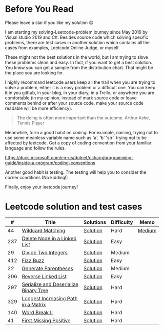 # Before You Read

Please leave a star if you like my solution 😊

I am starting my solving-Leetcode-problem journey since May 2019 by Visual studio 2019 and C#. Besides source code which solving specific problems, there are test cases in another solution which contains all the cases from examples, Leetcode Online Judge, or myself.

These might not the best solutions in the world, but I am trying to slove these problems clean and easy. In fact, if you want to get a best solution. You know you can get a sample from the distribution chart. That might be the place you are looking for.

I highly recommand leetcode users keep all the trail when you are trying to solve a problem, either it is a easy problem or a difficult one. You can keep it in you github, in your blog, in your diary, in a Trello, or anywhere you are comfortable (in my opinion, instead of mark source code or leave comments behind or after your source code, make your source code readable will be more efficiency). 

> The doing is often more important than the outcome. Arthur Ashe, Tennis Player

Meanwhile, form a good habit on coding. For example, naming, trying not to use some meanless variable name such as 'a', 'b' 'str'. trying not to be affected by leetcode. Get a copy of coding convention from your familiar language and follow the rules.

https://docs.microsoft.com/en-us/dotnet/csharp/programming-guide/inside-a-program/coding-conventions

Another good habit is testing. The testing will help you to consider the corner conditions (No kidding!)

Finally, enjoy your leetcode journey!

# Leetcode solution and test cases
|  #  |      Title     |   Solutions   |  Difficulty  | Memo                   
|-----|----------------|---------------|-------------|-------------
|44|[Wildcard Matching](https://leetcode.com/problems/wildcard-matching/)|[Solution](https://github.com/fuchun2018/leetcode/blob/master/leetcode/WildcardMatch/WildcardMatchSolution.cs) |Hard|[Medium](https://medium.com/@fuchun.chang/leetcode-wildcard-regex-311dc4a4a6f6)|
|237|[Delete Node in a Linked List](https://leetcode.com/problems/delete-node-in-a-linked-list/)|[Solution](https://github.com/fuchun2018/leetcode/blob/master/leetcode/DeleteNodeInLinkedList/DeleteNodeSolution.cs) |Easy||
|29|[Divide Two Integers](https://leetcode.com/problems/divide-two-integers/)|[Solution](https://github.com/fuchun2018/leetcode/blob/master/leetcode/DivideTwoIntegers/DivideSolution.cs) |Medium||
|412|[Fizz Buzz](https://leetcode.com/problems/fizz-buzz/)|[Solution](https://github.com/fuchun2018/leetcode/blob/master/leetcode/FizzBuzz/FizzBuzzSolution.cs) |Easy||
|22|[Generate Parentheses](https://leetcode.com/problems/generate-parentheses/)|[Solution](https://github.com/fuchun2018/leetcode/blob/master/leetcode/GenerateParenthesis/GenerateParenthesisSolution.cs) |Medium||
|206|[Reverse Linked List](https://leetcode.com/problems/reverse-linked-list/)|[Solution](https://github.com/fuchun2018/leetcode/blob/master/leetcode/ReverseLinkedList/ReverseListSolution.cs) |Easy||
|297|[Serialize and Deserialize Binary Tree](https://leetcode.com/problems/serialize-and-deserialize-binary-tree/)|[Solution](https://github.com/fuchun2018/leetcode/blob/master/leetcode/SerializeAndDeserializeBinaryTree/SerializeAndDeserializeBinaryTreeSolution.cs) |Hard||
|329|[Longest Increasing Path in a Matrix](https://leetcode.com/problems/longest-increasing-path-in-a-matrix/)|[Solution](https://github.com/fuchun2018/leetcode/blob/master/leetcode/LongestIncreasingPath/LongestIncreasingPathSolution.cs) |Hard||
|140|[Word Break II](https://leetcode.com/problems/word-break-ii/)|[Solution](https://github.com/fuchun2018/leetcode/blob/master/leetcode/WordBreak/WordBreakSolution.cs) |Hard||
|41|[First Missing Positive](https://leetcode.com/problems/first-missing-positive/)|[Solution](https://github.com/fuchun2018/leetcode/blob/master/leetcode/FirstMissingPositive/FirstMissingPositiveSolution.cs) |Hard||
